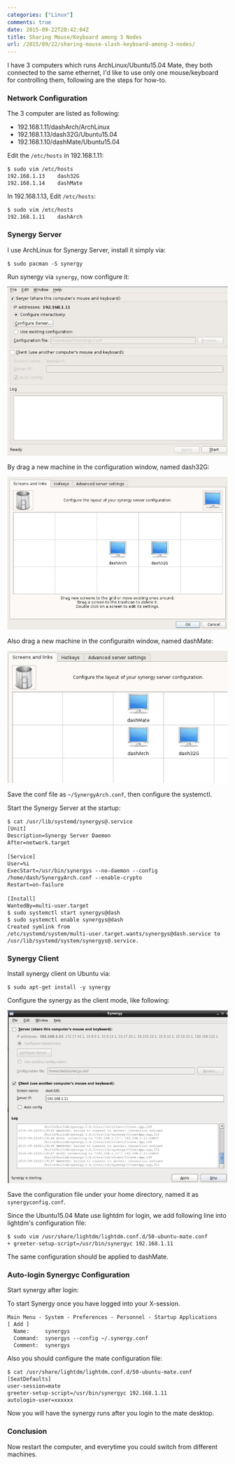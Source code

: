 ```yaml
---
categories: ["Linux"]
comments: true
date: 2015-09-22T20:42:04Z
title: Sharing Mouse/Keyboard among 3 Nodes
url: /2015/09/22/sharing-mouse-slash-keyboard-among-3-nodes/
---
```


I have 3 computers which runs ArchLinux/Ubuntu15.04 Mate, they both connected
to the same ethernet, I'd like to use only one mouse/keyboard for controlling
them, following are the steps for how-to.      

### Network Configuration
The 3 computer are listed as following:    
* 192.168.1.11/dashArch/ArchLinux
* 192.168.1.13/dash32G/Ubuntu15.04
* 192.168.1.10/dashMate/Ubuntu15.04

Edit the `/etc/hosts` in 192.168.1.11:    

```
$ sudo vim /etc/hosts
192.168.1.13    dash32G
192.168.1.14    dashMate
```

In 192.168.1.13, Edit `/etc/hosts`:    

```
$ sudo vim /etc/hosts
192.168.1.11    dashArch
```

### Synergy Server
I use ArchLinux for Synergy Server, install it simply via:    

```
$ sudo pacman -S synergy
```

Run synergy via `synergy`, now configure it:    

![/images/2015_09_22_20_47_11_692x530.jpg](/images/2015_09_22_20_47_11_692x530.jpg)   

By drag a new machine in the configuration window, named dash32G:    

![/images/2015_09_22_21_00_13_732x508.jpg](/images/2015_09_22_21_00_13_732x508.jpg)    

Also drag a new machine in the configuraitn window, named dashMate:    

![/images/2015_09_22_22_35_02_607x363.jpg](/images/2015_09_22_22_35_02_607x363.jpg)   

Save the conf file as `~/SynergyArch.conf`, then configure the systemctl.    

Start the Synergy Server at the startup:    

```
$ cat /usr/lib/systemd/synergys@.service 
[Unit]
Description=Synergy Server Daemon
After=network.target

[Service]
User=%i
ExecStart=/usr/bin/synergys --no-daemon --config /home/dash/SynergyArch.conf --enable-crypto
Restart=on-failure

[Install]
WantedBy=multi-user.target
$ sudo systemctl start synergys@dash
$ sudo systemctl enable synergys@dash
Created symlink from
/etc/systemd/system/multi-user.target.wants/synergys@dash.service to
/usr/lib/systemd/system/synergys@.service.
```


### Synergy Client
Install synergy client on Ubuntu via:    

```
$ sudo apt-get install -y synergy
```

Configure the synergy as the client mode, like following:    

![/images/2015_09_22_21_18_42_697x546.jpg](/images/2015_09_22_21_18_42_697x546.jpg)    

Save the configuration file under your home directory, named it as
`synergyconfig.conf`.   

Since the Ubuntu15.04 Mate use lightdm for login, we add following line into
lightdm's configuration file:    

```
$ sudo vim /usr/share/lightdm/lightdm.conf.d/50-ubuntu-mate.conf
+ greeter-setup-script=/usr/bin/synergyc 192.168.1.11
```

The same configuration should be applied to dashMate.    

### Auto-login Synergyc Configuration
Start synergy after login:    

To start Synergy once you have logged into your X-session.   

```
Main Menu - System - Preferences - Personnel - Startup Applications   
[ Add ]  
  Name:     synergys
  Command:  synergys --config ~/.synergy.conf
  Comment:  synergys  
```
Also you should configure the mate configuration file:     

```
$ cat /usr/share/lightdm/lightdm.conf.d/50-ubuntu-mate.conf
[SeatDefaults]
user-session=mate
greeter-setup-script=/usr/bin/synergyc 192.168.1.11
autologin-user=xxxxxx
```
Now you will have the synergy runs after you login to the mate desktop.    
### Conclusion
Now restart the computer, and everytime you could switch from different
machines.   
